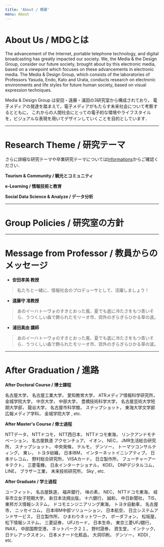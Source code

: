 ```yaml
---
title: 'About / 概要'
menu: About
---
```


# About Us / MDGとは


The advancement of the Internet, portable telephone technology, and digital broadcasting has greatly impacted our society.
We, the Media & the Design Group, consider our future society, brought about by this electronic media, based on a viewpoint which focuses on these advancements in electronic media.
The Media & Design Group, which consists of the laboratories of Professors Yasuda, Endo, Kato and Urata, conducts research on electronic environments and life styles for future human society, based on visual expression techniques.


Media & Design Group は安田・遠藤・浦田の3研究室から構成されており， 電子メディアの発達を踏まえて，電子メディアがもたらす未来社会について考察するとともに， これからの人間社会にとっての電子的な環境やライフスタイルを，ビジュアルな表現を用いてデザインしていくことを目的としています．

---

# Research Theme / 研究テーマ
さらに詳細な研究テーマや卒業研究テーマについては[Informations](/informations)からご確認ください．

**Tourism & Community / 観光とコミュニティ**

**e-Learning / 情報技術と教育**

**Social Data Science & Analyze / データ分析**



---

# Group Policies / 研究室の方針

---

# Message from Professor / 教員からのメッセージ
* **安田孝美 教授**
> 私たちと一緒に、情報社会のプロデューサとして、活躍しましょう！

* **遠藤守 准教授**
> あのイーハトーヴォのすきとおった風、夏でも底に冷たさをもつ青いそら、うつくしい森で飾られたモリーオ市、郊外のぎらぎらひかる草の波。

* **浦田真由 講師**
> あのイーハトーヴォのすきとおった風、夏でも底に冷たさをもつ青いそら、うつくしい森で飾られたモリーオ市、郊外のぎらぎらひかる草の波。

---

# After Graduation / 進路
**After Doctoral Course / 博士課程**

名古屋大学，
名古屋工業大学，
愛知教育大学，
ATRメディア情報科学研究所，
金城学院大学，
中京大学，
中部大学，
豊橋技術科学大学，
名古屋芸術大学短期大学部，
龍谷大学，
名古屋市科学館，
スナップショット，
東海大学文学部広報メディア学科，
金城学院大学
, etc.

**After Master's Course / 修士過程**

NTTデータ，
NTTドコモ，
NTT西日本，
NTTドコモ東海，
リンクアンドモチベーション，
名古屋鉄道
アクセンチュア，
イオン，
NEC，
JMR生活総合研究所，
スナップショット，
中央発條，
テルモ，
デンソー，
トーマツコンサルティング，
東レ，
トヨタ紡織，
日本IBM，
インターネットイニシアティブ，
日本テレコム，
野村総合研究所，
VISAカード，
日立製作所，
フューチャーアーキテクト，
三菱電機，
日永インターナショナル，
KOEI，
DNPデジタルコム，
LINE，
ブラザー工業，
未来技術研究所，
Sky
, etc.

**After Graduate / 学士過程**

ユーフィット，
名古屋鉄道，
福井銀行，
味の素，
NEC，
NTTドコモ東海，
岐阜市立女子短期大学，
新日本法規出版，
十六銀行，
誠和，
中日新聞社，
TIS，
東邦ガス情報システム，
ドコモエンジニアリング東海，
トヨタ自動車，
名古屋市，
ニッセイコム，
日本IBM中部ソリューション，
日本航空，
日立システムアンドサービス，
日立製作所，
ひまわりネットワーク，
ボーダフォン，
松坂屋，
松下情報システム，
三菱証券，
UFJカード，
日本生命，
東京三菱UFJ銀行，
INAX，
中部国際空港，
ネットパーク２１，
野村證券，
資生堂，
インテック，
日テレアックスオン，
日本メナード化粧品，
大洞印刷，
デンソー，
KDDI
, etc.
